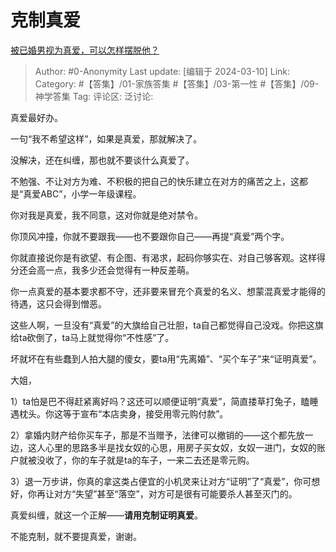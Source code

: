 # 克制真爱
[被已婚男视为真爱，可以怎样摆脱他？](https://www.zhihu.com/question/623291314/answer/3424795271)

> Author: #0-Anonymity
> Last update: [编辑于 2024-03-10]
> Link:
> Category: #【答集】/01-家族答集 #【答集】/03-第一性 #【答集】/09-神学答集 
> Tag: 
> 评论区:
> 泛讨论:

真爱最好办。

一句“我不希望这样”，如果是真爱，那就解决了。

没解决，还在纠缠，那也就不要谈什么真爱了。

不勉强、不让对方为难、不积极的把自己的快乐建立在对方的痛苦之上，这都是“真爱ABC”，小学一年级课程。

你对我是真爱，我不同意，这对你就是绝对禁令。

你顶风冲撞，你就不要跟我——也不要跟你自己——再提“真爱”两个字。

你就直接说你是有欲望、有企图、有渴求，起码你够实在、对自己够客观。这样得分还会高一点，我多少还会觉得有一种反差萌。

你一点真爱的基本要求都不守，还非要来冒充个真爱的名义、想蒙混真爱才能得的待遇，这只会得到憎恶。

这些人啊，一旦没有“真爱”的大旗给自己壮胆，ta自己都觉得自己没戏。你把这旗给ta砍倒了，ta马上就觉得你“不性感”了。

坏就坏在有些蠢到人拍大腿的傻女，要ta用“先离婚”、“买个车子”来“证明真爱”。

大姐，

1）ta怕是巴不得赶紧离好吗？这还可以顺便证明“真爱”，简直搂草打兔子，瞌睡遇枕头。你这等于宣布“本店卖身，接受用零元购付款”。

2）拿婚内财产给你买车子，那是不当赠予，法律可以撤销的——这个都先放一边，这人心里的思路多半是找女奴的心思，用房子买女奴，女奴一进门，女奴的账户就被没收了，你的车子就是ta的车子，一来二去还是零元购。

3）退一万步讲，你真的拿这类占便宜的小机灵来让对方“证明”了“真爱”，你可想好，你再让对方“失望”甚至“落空”，对方可是很有可能要杀人甚至灭门的。

真爱纠缠，就这一个正解——**请用克制证明真爱**。

不能克制，就不要提真爱，谢谢。